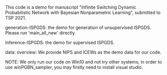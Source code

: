 This code is a demo for manuscript "Infinite Switching Dynamic Probabilistic Network
with Bayesian Nonparametric Learning", submitted to TSP 2021.

generation-ISPGDS: the demo for generation of unsupervised ISPGDS. Please run 'main_all_new' directly.

Inference-ISPGDS: the demo for supervised ISPGDS.

data:
overview: We provide NIPS and ICEWs as the demo data for our code. 

NOTE: We only run our code on Win10 and not try other systems; in order to use winPGBN_sampler, you may firstly need to install visual studio. 
